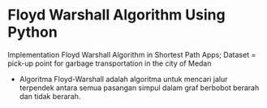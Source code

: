 # Floyd Warshall Algorithm Using Python
Implementation Floyd Warshall Algorithm in Shortest Path Apps; 
Dataset = pick-up point for garbage transportation in the city of Medan

* Algoritma Floyd-Warshall adalah algoritma untuk mencari jalur terpendek antara semua pasangan simpul dalam graf berbobot berarah dan tidak berarah.
